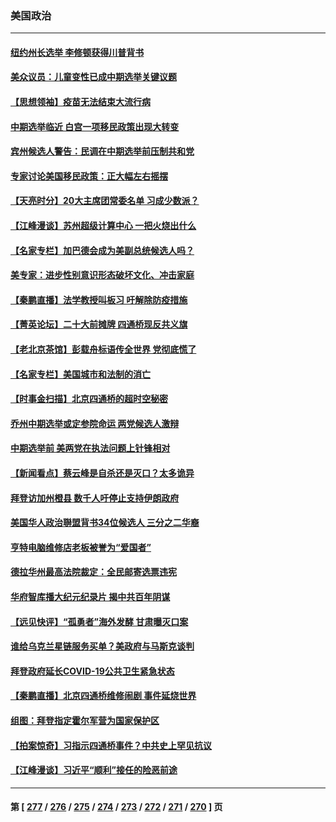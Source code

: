 ### 美国政治
---
#### [纽约州长选举 李修顿获得川普背书](../../pages/ncid1078159/n13846869.md) 
#### [美众议员：儿童变性已成中期选举关键议题](../../pages/ncid1078159/n13846779.md) 
#### [【思想领袖】疫苗无法结束大流行病](../../pages/ncid1078159/n13828447.md) 
#### [中期选举临近 白宫一项移民政策出现大转变](../../pages/ncid1078159/n13846731.md) 
#### [宾州候选人警告：民调在中期选举前压制共和党](../../pages/ncid1078159/n13846711.md) 
#### [专家讨论美国移民政策：正大幅左右摇摆](../../pages/ncid1078159/n13846696.md) 
#### [【天亮时分】20大主席团常委名单 习成少数派？](../../pages/ncid1078159/n13846673.md) 
#### [【江峰漫谈】苏州超级计算中心 一把火烧出什么](../../pages/ncid1078159/n13846670.md) 
#### [【名家专栏】加巴德会成为美副总统候选人吗？](../../pages/ncid1078159/n13846619.md) 
#### [美专家：进步性别意识形态破坏文化、冲击家庭](../../pages/ncid1078159/n13846325.md) 
#### [【秦鹏直播】法学教授叫板习 吁解除防疫措施](../../pages/ncid1078159/n13846298.md) 
#### [【菁英论坛】二十大前摊牌 四通桥现反共义旗](../../pages/ncid1078159/n13846297.md) 
#### [【老北京茶馆】彭载舟标语传全世界 党彻底慌了](../../pages/ncid1078159/n13846293.md) 
#### [【名家专栏】美国城市和法制的消亡](../../pages/ncid1078159/n13846134.md) 
#### [【时事金扫描】北京四通桥的超时空秘密](../../pages/ncid1078159/n13845671.md) 
#### [乔州中期选举或定参院命运 两党候选人激辩](../../pages/ncid1078159/n13846173.md) 
#### [中期选举前 美两党在执法问题上针锋相对](../../pages/ncid1078159/n13846181.md) 
#### [【新闻看点】蔡云峰是自杀还是灭口？太多诡异](../../pages/ncid1078159/n13845587.md) 
#### [拜登访加州橙县 数千人吁停止支持伊朗政府](../../pages/ncid1078159/n13845868.md) 
#### [美国华人政治聨盟背书34位候选人 三分之二华裔](../../pages/ncid1078159/n13845859.md) 
#### [亨特电脑维修店老板被誉为“爱国者”](../../pages/ncid1078159/n13845842.md) 
#### [德拉华州最高法院裁定：全民邮寄选票违宪](../../pages/ncid1078159/n13845790.md) 
#### [华府智库播大纪元纪录片 揭中共百年阴谋](../../pages/ncid1078159/n13845707.md) 
#### [【远见快评】“孤勇者”海外发酵 甘肃曝灭口案](../../pages/ncid1078159/n13845659.md) 
#### [谁给乌克兰星链服务买单？美政府与马斯克谈判](../../pages/ncid1078159/n13845666.md) 
#### [拜登政府延长COVID-19公共卫生紧急状态](../../pages/ncid1078159/n13845684.md) 
#### [【秦鹏直播】北京四通桥维修闹剧 事件延烧世界](../../pages/ncid1078159/n13845681.md) 
#### [组图：拜登指定霍尔军营为国家保护区](../../pages/ncid1078159/n13845473.md) 
#### [【拍案惊奇】习指示四通桥事件？中共史上罕见抗议](../../pages/ncid1078159/n13845577.md) 
#### [【江峰漫谈】习近平“顺利”接任的险恶前途](../../pages/ncid1078159/n13845580.md) 

---
#### 第 [ [277](./277.md) / [276](./276.md) / [275](./275.md) / [274](./274.md) / [273](./273.md) / [272](./272.md) / [271](./271.md) / [270](./270.md) ] 页
